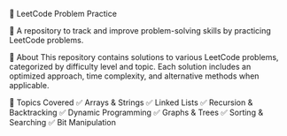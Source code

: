 📌 LeetCode Problem Practice

🚀 A repository to track and improve problem-solving skills by practicing LeetCode problems.

📜 About
This repository contains solutions to various LeetCode problems, categorized by difficulty level and topic. Each solution includes an optimized approach, time complexity, and alternative methods when applicable.

🚀 Topics Covered
✅ Arrays & Strings
✅ Linked Lists
✅ Recursion & Backtracking
✅ Dynamic Programming
✅ Graphs & Trees
✅ Sorting & Searching
✅ Bit Manipulation
